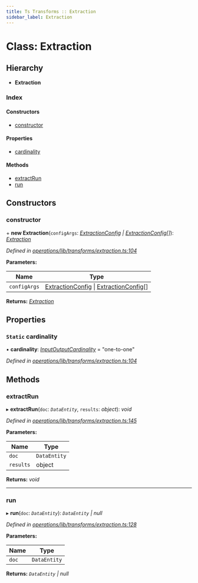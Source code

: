 ```yaml
---
title: Ts Transforms :: Extraction
sidebar_label: Extraction
---
```


# Class: Extraction

## Hierarchy

* **Extraction**

### Index

#### Constructors

* [constructor](extraction.md#constructor)

#### Properties

* [cardinality](extraction.md#static-cardinality)

#### Methods

* [extractRun](extraction.md#extractrun)
* [run](extraction.md#run)

## Constructors

###  constructor

\+ **new Extraction**(`configArgs`: *[ExtractionConfig](../interfaces/extractionconfig.md) | [ExtractionConfig](../interfaces/extractionconfig.md)[]*): *[Extraction](extraction.md)*

*Defined in [operations/lib/transforms/extraction.ts:104](https://github.com/terascope/teraslice/blob/e7b0edd3/packages/ts-transforms/src/operations/lib/transforms/extraction.ts#L104)*

**Parameters:**

Name | Type |
------ | ------ |
`configArgs` | [ExtractionConfig](../interfaces/extractionconfig.md) \| [ExtractionConfig](../interfaces/extractionconfig.md)[] |

**Returns:** *[Extraction](extraction.md)*

## Properties

### `Static` cardinality

▪ **cardinality**: *[InputOutputCardinality](../overview.md#inputoutputcardinality)* = "one-to-one"

*Defined in [operations/lib/transforms/extraction.ts:104](https://github.com/terascope/teraslice/blob/e7b0edd3/packages/ts-transforms/src/operations/lib/transforms/extraction.ts#L104)*

## Methods

###  extractRun

▸ **extractRun**(`doc`: *`DataEntity`*, `results`: *object*): *void*

*Defined in [operations/lib/transforms/extraction.ts:145](https://github.com/terascope/teraslice/blob/e7b0edd3/packages/ts-transforms/src/operations/lib/transforms/extraction.ts#L145)*

**Parameters:**

Name | Type |
------ | ------ |
`doc` | `DataEntity` |
`results` | object |

**Returns:** *void*

___

###  run

▸ **run**(`doc`: *`DataEntity`*): *`DataEntity` | null*

*Defined in [operations/lib/transforms/extraction.ts:128](https://github.com/terascope/teraslice/blob/e7b0edd3/packages/ts-transforms/src/operations/lib/transforms/extraction.ts#L128)*

**Parameters:**

Name | Type |
------ | ------ |
`doc` | `DataEntity` |

**Returns:** *`DataEntity` | null*
